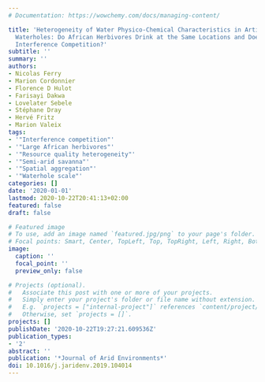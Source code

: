```yaml
---
# Documentation: https://wowchemy.com/docs/managing-content/

title: 'Heterogeneity of Water Physico-Chemical Characteristics in Artificially Pumped
  Waterholes: Do African Herbivores Drink at the Same Locations and Does It Lead to
  Interference Competition?'
subtitle: ''
summary: ''
authors:
- Nicolas Ferry
- Marion Cordonnier
- Florence D Hulot
- Farisayi Dakwa
- Lovelater Sebele
- Stéphane Dray
- Hervé Fritz
- Marion Valeix
tags:
- '"Interference competition"'
- '"Large African herbivores"'
- '"Resource quality heterogeneity"'
- '"Semi-arid savanna"'
- '"Spatial aggregation"'
- '"Waterhole scale"'
categories: []
date: '2020-01-01'
lastmod: 2020-10-22T20:41:13+02:00
featured: false
draft: false

# Featured image
# To use, add an image named `featured.jpg/png` to your page's folder.
# Focal points: Smart, Center, TopLeft, Top, TopRight, Left, Right, BottomLeft, Bottom, BottomRight.
image:
  caption: ''
  focal_point: ''
  preview_only: false

# Projects (optional).
#   Associate this post with one or more of your projects.
#   Simply enter your project's folder or file name without extension.
#   E.g. `projects = ["internal-project"]` references `content/project/deep-learning/index.md`.
#   Otherwise, set `projects = []`.
projects: []
publishDate: '2020-10-22T19:27:21.609536Z'
publication_types:
- '2'
abstract: ''
publication: '*Journal of Arid Environments*'
doi: 10.1016/j.jaridenv.2019.104014
---
```

